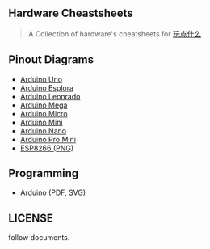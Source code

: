 Hardware Cheastsheets
---

> A Collection of hardware's cheatsheets for [玩点什么](https://www.wandianshenme.com)

Pinout Diagrams
---

 - [Arduino Uno](./pinout/arduino-uno.pdf)
 - [Arduino Esplora](./pinout/arduino-esplora.pdf)
 - [Arduino Leonrado](./pinout/arduino-leonardo.pdf)
 - [Arduino Mega](./pinout/arduino-mega.pdf)
 - [Arduino Micro](./pinout/arduino-micro.pdf)
 - [Arduino Mini](./pinout/arduino-mini.pdf)
 - [Arduino Nano](./pinout/arduino-nano.pdf)
 - [Arduino Pro Mini ](./pinout/arduino-pro-mini.pdf)
 - [ESP8266 (PNG)](./esp8266_esp_201_module_pinout_diagram_cheat_sheet.png)

Programming
---

 - Arduino ([PDF](./programming/arduino-cheat-sheet.pdf), [SVG](./programming/arduino-cheat-sheet.svg))

LICENSE
---

follow documents.

